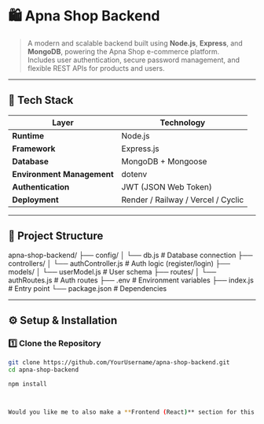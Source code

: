 # 🛍️ Apna Shop Backend

> A modern and scalable backend built using **Node.js**, **Express**, and **MongoDB**, powering the Apna Shop e-commerce platform.  
> Includes user authentication, secure password management, and flexible REST APIs for products and users.

---

## 🚀 Tech Stack

| Layer | Technology |
|-------|-------------|
| **Runtime** | Node.js |
| **Framework** | Express.js |
| **Database** | MongoDB + Mongoose |
| **Environment Management** | dotenv |
| **Authentication** | JWT (JSON Web Token) |
| **Deployment** | Render / Railway / Vercel / Cyclic |

---

## 📁 Project Structure
apna-shop-backend/
├── config/
│ └── db.js # Database connection
├── controllers/
│ └── authController.js # Auth logic (register/login)
├── models/
│ └── userModel.js # User schema
├── routes/
│ └── authRoutes.js # Auth routes
├── .env # Environment variables
├── index.js # Entry point
└── package.json # Dependencies


---

## ⚙️ Setup & Installation

### 1️⃣ Clone the Repository
```bash
git clone https://github.com/YourUsername/apna-shop-backend.git
cd apna-shop-backend

npm install



Would you like me to also make a **Frontend (React)** section for this README — so it’s ready when you connect your backend to your e-commerce frontend?

